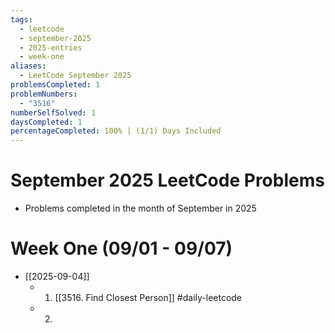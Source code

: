 ```yaml
---
tags:
  - leetcode
  - september-2025
  - 2025-entries
  - week-one
aliases:
  - LeetCode September 2025
problemsCompleted: 1
problemNumbers:
  - "3516"
numberSelfSolved: 1
daysCompleted: 1
percentageCompleted: 100% | (1/1) Days Included
---
```

# September 2025 LeetCode Problems
- Problems completed in the month of September in 2025

# Week One (09/01 - 09/07)
- [[2025-09-04]]
	- 1. [[3516. Find Closest Person]] #daily-leetcode 
	- 2. 